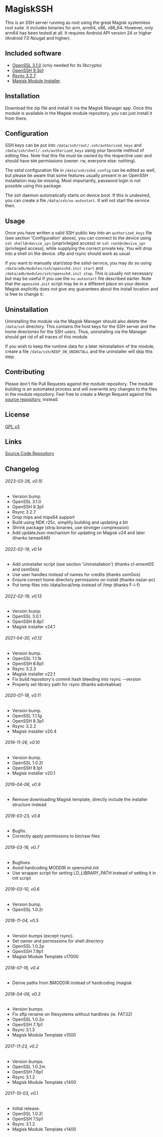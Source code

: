 MagiskSSH
=========

This is an SSH server running as root using the great Magisk systemless root suite. It includes binaries for arm, arm64, x86, x86_64. However, only arm64 has been tested at all. It requires Android API version 24 or higher (Android 7.0 Nougat and higher).

## Included software

* [OpenSSL 3.1.0](https://www.openssl.org/) (only needed for its libcrypto)
* [OpenSSH 9.3p1](https://www.openssh.com/)
* [Rsync 3.2.7](https://rsync.samba.org/)
* [Magisk Module Installer](https://github.com/topjohnwu/magisk-module-installer)

## Installation

Download the zip file and install it via the Magisk Manager app. Once this module is available in the Magisk module repository, you can just install it from there.

## Configuration

SSH keys can be put into `/data/ssh/root/.ssh/authorized_keys` and `/data/ssh/shell/.ssh/authorized_keys` using your favorite method of editing files.
Note that this file must be owned by the respective user and should have `600` permissions (owner: rw, everyone else: nothing).

The sshd configuration file in `/data/ssh/sshd_config` can be edited as well, but please be aware that some features usually present in an OpenSSH installation may be missing. Most importantly, password login is not possible using this package.

The ssh daemon automatically starts on device boot. If this is undesired, you can create a file `/data/ssh/no-autostart`. It will not start the service then.

## Usage

Once you have written a valid SSH public key into an `authorized_keys` file (see section 'Configuration' above), you can connect to the device using `ssh shell@<device_ip>` (unprivileged access) or `ssh root@<device_ip>` (privileged access), while supplying the correct private key. You will drop into a shell on the device. sftp and rsync should work as usual.

If you want to manually start/stop the sshd-service, you may do so using `/data/adb/modules/ssh/opensshd.init start` and `/data/adb/modules/ssh/opensshd.init stop`. This is usually not necessary but may be useful if you use the `no-autostart` file described earlier.
Note that the `opensshd.init` script may be in a different place on your device. Magisk explicitly does not give any guarantees about the install location and is free to change it.

## Uninstallation

Uninstalling the module via the Magisk Manager should also delete the `/data/ssh` directory.
This contains the host keys for the SSH server and the home directories for the SSH users.
Thus, uninstalling via the Manager should get rid of all traces of this module.

If you wish to keep the runtime data for a later reinstallation of the module, create a file `/data/ssh/KEEP_ON_UNINSTALL` and the uninstaller will skip this step.

## Contributing

Please don't file Pull Requests against the module repository. The module building is an automated process and will overwrite any changes to the files in the module repository.
Feel free to create a Merge Request against the [source repository](https://gitlab.com/d4rcm4rc/MagiskSSH), instead.

## License

[GPL v3](https://gitlab.com/d4rcm4rc/MagiskSSH/blob/master/LICENSE)

## Links

[Source Code Repository](https://gitlab.com/d4rcm4rc/MagiskSSH)

## Changelog

###### 2023-03-26, v0.15

- Version bump.
- OpenSSL 3.1.0
- OpenSSH 9.3p1
- Rsync 3.2.7
- Drop mips and mips64 support
- Build using NDK r25c, simplify building and updating a bit
- Shrink package (strip binaries, use stronger compression)
- Add updateJson mechanism for updating on Magisk v24 and later (thanks tamas646)

###### 2022-02-19, v0.14

- Add uninstaller script (see section 'Uninstallation') (thanks cl-ement05 and osm0sis)
- Use user handles instead of names for credits (thanks osm0sis)
- Ensure correct home directory permissions on install (thanks nazar-pc)
- Put temp files into /data/local/tmp instead of /tmp (thanks F-i-f)

###### 2022-02-19, v0.13

- Version bump.
- OpenSSL 3.0.1
- OpenSSH 8.8p1
- Magisk installer v24.1

###### 2021-04-30, v0.12

- Version bump.
- OpenSSL 1.1.1k
- OpenSSH 8.6p1
- Rsync 3.2.3
- Magisk installer v22.1
- Fix build repository's commit hash bleeding into rsync --version
- Properly set library path for rsync (thanks adorkablue)

###### 2020-07-18, v0.11

- Version bump.
- OpenSSL 1.1.1g
- OpenSSH 8.3p1
- Rsync 3.2.2
- Magisk installer v20.4

###### 2019-11-26, v0.10

- Version bump.
- OpenSSL 1.0.2t
- OpenSSH 8.1p1
- Magisk installer v20.1

###### 2019-04-06, v0.9

- Remove downloading Magisk template, directly include the installer structure instead

###### 2019-03-23, v0.8

- Bugfix.
- Correctly apply permissions to bin/raw files

###### 2019-03-16, v0.7

- Bugfixes.
- Avoid hardcoding MODDIR in opensshd.init
- Use wrapper script for setting LD_LIBRARY_PATH instead of setting it in init script

###### 2019-03-10, v0.6

- Version bump.
- OpenSSL 1.0.2r

###### 2018-11-04, v0.5

- Version bumps (except rsync).
- Set owner and permissions for shell directory
- OpenSSL 1.0.2p
- OpenSSH 7.9p1
- Magisk Module Template v17000

###### 2018-07-16, v0.4

- Derive paths from $MODDIR instead of hardcoding /magisk

###### 2018-04-06, v0.3

- Version bumps.
- Fix sftp rename on filesystems without hardlinks (ie. FAT32)
- OpenSSL 1.0.2o
- OpenSSH 7.7p1
- Rsync 3.1.3
- Magisk Module Template v1500

###### 2017-11-23, v0.2

- Version bumps.
- OpenSSL 1.0.2m
- OpenSSH 7.6p1
- Rsync 3.1.2
- Magisk Module Template v1400

###### 2017-10-03, v0.1

- Initial release.
- OpenSSL 1.0.2l
- OpenSSH 7.5p1
- Rsync 3.1.2
- Magisk Module Template v1400
